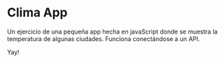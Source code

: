 # Clima App

Un ejercicio de una pequeña app hecha en javaScript donde se muestra la temperatura de algunas ciudades.
Funciona conectándose a un API.

Yay!
